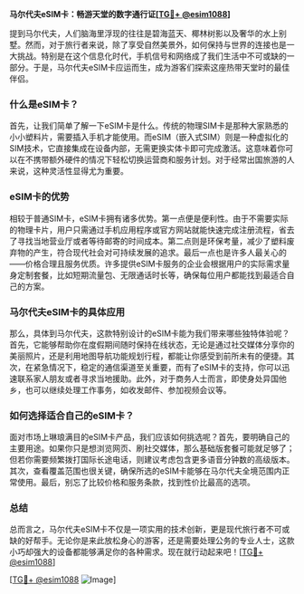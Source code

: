 **马尔代夫eSIM卡：畅游天堂的数字通行证[[TG💪+ @esim1088](https://t.me/s/esim1088)]**

提到马尔代夫，人们脑海里浮现的往往是碧海蓝天、椰林树影以及奢华的水上别墅。然而，对于旅行者来说，除了享受自然美景外，如何保持与世界的连接也是一大挑战。特别是在这个信息化时代，手机信号和网络成了我们生活中不可或缺的一部分。于是，马尔代夫eSIM卡应运而生，成为游客们探索这座热带天堂时的最佳伴侣。

### 什么是eSIM卡？

首先，让我们简单了解一下eSIM卡是什么。传统的物理SIM卡是那种大家熟悉的小小塑料片，需要插入手机才能使用。而eSIM（嵌入式SIM）则是一种虚拟化的SIM技术，它直接集成在设备内部，无需更换实体卡即可完成激活。这意味着你可以在不携带额外硬件的情况下轻松切换运营商和服务计划。对于经常出国旅游的人来说，这种灵活性显得尤为重要。

### eSIM卡的优势

相较于普通SIM卡，eSIM卡拥有诸多优势。第一点便是便利性。由于不需要实际的物理卡片，用户只需通过手机应用程序或官方网站就能快速完成注册流程，省去了寻找当地营业厅或者等待邮寄的时间成本。第二点则是环保考量，减少了塑料废弃物的产生，符合现代社会对可持续发展的追求。最后一点也是许多人最关心的——价格合理且服务优质。许多提供eSIM卡服务的企业会根据用户的实际需求量身定制套餐，比如短期流量包、无限通话时长等，确保每位用户都能找到最适合自己的方案。

### 马尔代夫eSIM卡的具体应用

那么，具体到马尔代夫，这款特别设计的eSIM卡能为我们带来哪些独特体验呢？首先，它能够帮助你在度假期间随时保持在线状态，无论是通过社交媒体分享你的美丽照片，还是利用地图导航功能规划行程，都能让你感受到前所未有的便捷。其次，在紧急情况下，稳定的通信渠道至关重要，而有了eSIM卡的支持，你可以迅速联系家人朋友或者寻求当地援助。此外，对于商务人士而言，即使身处异国他乡，也可以继续处理工作事务，如收发邮件、参加视频会议等。

### 如何选择适合自己的eSIM卡？

面对市场上琳琅满目的eSIM卡产品，我们应该如何挑选呢？首先，要明确自己的主要用途。如果你只是想浏览网页、刷社交媒体，那么基础版套餐可能就足够了；但若你需要频繁拨打国际长途电话，则建议考虑包含更多语音分钟数的高级版本。其次，查看覆盖范围也很关键，确保所选的eSIM卡能够在马尔代夫全境范围内正常使用。最后，别忘了比较价格和服务条款，找到性价比最高的选项。

### 总结

总而言之，马尔代夫eSIM卡不仅是一项实用的技术创新，更是现代旅行者不可或缺的好帮手。无论你是来此放松身心的游客，还是需要处理公务的专业人士，这款小巧却强大的设备都能够满足你的各种需求。现在就行动起来吧！[[TG💪+ @esim1088](https://t.me/s/esim1088)] 

[[TG💪+ @esim1088](https://t.me/s/esim1088) ![Image](https://i.postimg.cc/4NQfJmqS/Snipaste-2025-05-13-00-14-12.png)]
